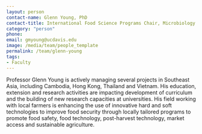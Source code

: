 ```yaml
---
layout: person
contact-name: Glenn Young, PhD
contact-title: International Food Science Programs Chair, Microbiology Graduate Group Professor of Food Safety Microbiology and Post-Harvest Technology
category: "person"
phone: 
email: gmyoung@ucdavis.edu
image: /media/team/people_template
permalink: /team/glenn-young
tags:
- Faculty
---
```


Professor Glenn Young is actively managing several projects in Southeast Asia, including Cambodia, Hong Kong, Thailand and Vietnam. His education, extension and research activities are impacting development of curriculum and the building of new research capacities at universities. His field working with local farmers is enhancing the use of innovative hard and soft technologies to improve food security through locally tailored programs to promote food safety, food technology, post-harvest technology, market access and sustainable agriculture.

